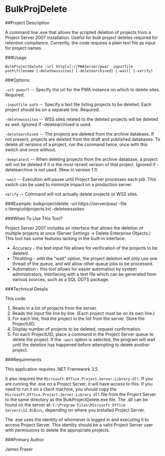 # BulkProjDelete
##Project Description

A command line .exe that allows the scripted deletion of projects from a Project Server 2007 installation. Useful for bulk project
deletes required for retention compliance. Currently, the code requires a plain text file as input for project names.

###Usage

    BulkProjectDelete -url http[s]://PWAServer/pwa/ -inputfile path\filename [-deletewsssites] [-deletearchived] [-wait] [-verify] 

###Options:

`-url pwaurl` -- Specify the url for the PWA instance on which to delete sites. Required.

`-inputfile path` -- Specify a text file listing projects to be deleted. Each project should be on a separate line. Required.

`-deletewsssites` -- WSS sites related to the deleted projects will be deleted as well. Ignored if -deletearchived is used.

`-deletearchived` -- The projects are deleted from the archive database. If not present, projects are deleted from the draft
and published databases. To delete all versions of a project, run the command twice, once with this switch and once without.

`-keeplatest` -- When deleting projects from the archive database, a project will not be deleted if it is the most recent
version of that project. Ignored if -deletearchive is not used. (New in version 1.1)

`-wait` -- Execution will pause until Project Server processes each job. This switch can be used to minimize impact on a
production server.

`verify` -- Command will not actually delete projects or WSS sites.

###Example:
     bulkprojectdelete -url https://server/pwa/ -file c:\temp\oldprojects.txt -deletewsssites

###When To Use This Tool?

Project Server 2007 includes an interface that allows the deletion of multiple projects at once (Server Settings -> Delete
Enterprise Objects.) This tool has some features lacking in the built-in interface:
 - Accuracy - the text input file allows for verification of the projects to be deleted.
 - Throttling - with the "wait" option, the project deletion will only use one thread of the queue, and will allow other
 queue jobs to be processed.
 - Automation - this tool allows for easier automation by system administrators, interfacing with a text file which can
 be generated from various sources, such as a SQL DDTS package.

###Technical Details

This code:
 1. Reads in a list of projects from the server.
 2. Reads the input file line by line. (Each project must be on its own line.)
 3. For each line, find the project in the list from the server. Store the ProjectUID.
 4. Display number of projects to be deleted, request confirmation.
 5. For each ProjectUID, place a command in the Project Server queue to delete the project. If the `-wait` option is selected,
 the program will wait until the deletion has happened before attempting to delete another project.


###Requirements

This application requires .NET Framework 3.5.

It also requires the `Microsoft.Office.Project.Server.Library.dll`. If you are running the .exe on a Project Server, it will
have access to this. If you need to run it on a client machine, you should copy the `Microsoft.Office.Project.Server.Library.dll` file from the Project Server to the same directory as the BulkProjectDelete.exe file. The .dll can be found on the server at: `C:\Program Files\Microsoft Office Servers\12.0\Bin\`, depending on where you installed Project Server.

The .exe uses the identity of whomever is logged in and executing it to access Project Server. This identity should be a
valid Project Server user with permissions to delete the appropriate projects.

###Primary Author

James Fraser
